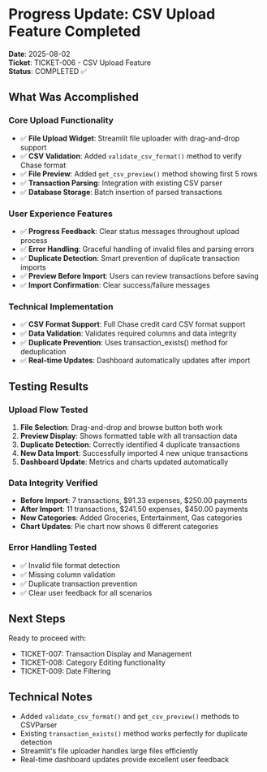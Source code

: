 # Progress Update: CSV Upload Feature Completed

**Date**: 2025-08-02  
**Ticket**: TICKET-006 - CSV Upload Feature  
**Status**: COMPLETED ✅

## What Was Accomplished

### Core Upload Functionality
- ✅ **File Upload Widget**: Streamlit file uploader with drag-and-drop support
- ✅ **CSV Validation**: Added `validate_csv_format()` method to verify Chase format
- ✅ **File Preview**: Added `get_csv_preview()` method showing first 5 rows
- ✅ **Transaction Parsing**: Integration with existing CSV parser
- ✅ **Database Storage**: Batch insertion of parsed transactions

### User Experience Features
- ✅ **Progress Feedback**: Clear status messages throughout upload process
- ✅ **Error Handling**: Graceful handling of invalid files and parsing errors
- ✅ **Duplicate Detection**: Smart prevention of duplicate transaction imports
- ✅ **Preview Before Import**: Users can review transactions before saving
- ✅ **Import Confirmation**: Clear success/failure messages

### Technical Implementation
- ✅ **CSV Format Support**: Full Chase credit card CSV format support
- ✅ **Data Validation**: Validates required columns and data integrity
- ✅ **Duplicate Prevention**: Uses transaction_exists() method for deduplication
- ✅ **Real-time Updates**: Dashboard automatically updates after import

## Testing Results

### Upload Flow Tested
1. **File Selection**: Drag-and-drop and browse button both work
2. **Preview Display**: Shows formatted table with all transaction data
3. **Duplicate Detection**: Correctly identified 4 duplicate transactions
4. **New Data Import**: Successfully imported 4 new unique transactions
5. **Dashboard Update**: Metrics and charts updated automatically

### Data Integrity Verified
- **Before Import**: 7 transactions, $91.33 expenses, $250.00 payments
- **After Import**: 11 transactions, $241.50 expenses, $450.00 payments
- **New Categories**: Added Groceries, Entertainment, Gas categories
- **Chart Updates**: Pie chart now shows 6 different categories

### Error Handling Tested
- ✅ Invalid file format detection
- ✅ Missing column validation
- ✅ Duplicate transaction prevention
- ✅ Clear user feedback for all scenarios

## Next Steps
Ready to proceed with:
- TICKET-007: Transaction Display and Management
- TICKET-008: Category Editing functionality
- TICKET-009: Date Filtering

## Technical Notes
- Added `validate_csv_format()` and `get_csv_preview()` methods to CSVParser
- Existing `transaction_exists()` method works perfectly for duplicate detection
- Streamlit's file uploader handles large files efficiently
- Real-time dashboard updates provide excellent user feedback